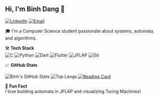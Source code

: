 ## Hi, I'm Binh Dang  👋
[![LinkedIn](https://img.shields.io/badge/-LinkedIn-blue?style=flat-square&logo=linkedin&logoColor=white&link=https://linkedin.com)](https://www.linkedin.com/in/binh-dang-quoc-266b072ba/)
[![Email](https://img.shields.io/badge/-Email-c14438?style=flat-square&logo=gmail&logoColor=white&link=mailto:youremail@example.com)](mailto:youremail@example.com)

🎓 I'm a Computer Science student passionate about systems, automata, and algorithms.

🛠 **Tech Stack**  
![C](https://img.shields.io/badge/C-00599C?style=flat-square&logo=c&logoColor=white)
![Python](https://img.shields.io/badge/Python-3776AB?style=flat-square&logo=python&logoColor=white)
![Dart](https://img.shields.io/badge/Dart-0175C2?style=flat-square&logo=dart&logoColor=white)
![Flutter](https://img.shields.io/badge/Flutter-02569B?style=flat-square&logo=flutter&logoColor=white)
![JFLAP](https://img.shields.io/badge/JFLAP-4B0082?style=flat-square)
![Git](https://img.shields.io/badge/Git-F05032?style=flat-square&logo=git&logoColor=white)

📈 **GitHub Stats**

![Binh's GitHub Stats](https://github-readme-stats.vercel.app/api?username=bdang12&show_icons=true&theme=tokyonight)
![Top Langs](https://github-readme-stats.vercel.app/api/top-langs/?username=bdang12&layout=compact&theme=tokyonight)
[![Readme Card](https://github-readme-stats.vercel.app/api/pin/?username=bdang12&repo=app_flutter_todolist&theme=tokyonight)](https://github.com/bdang12/app_flutter_todolist)

🧠 **Fun Fact**  
I love building automata in JFLAP and visualizing Turing Machines!

<!--
**bdang12/bdang12** is a ✨ _special_ ✨ repository because its `README.md` (this file) appears on your GitHub profile.

Here are some ideas to get you started:

- 🔭 I’m currently working on ...
- 🌱 I’m currently learning ...
- 👯 I’m looking to collaborate on ...
- 🤔 I’m looking for help with ...
- 💬 Ask me about ...
- 📫 How to reach me: ...
- 😄 Pronouns: ...
- ⚡ Fun fact: ...
-->
